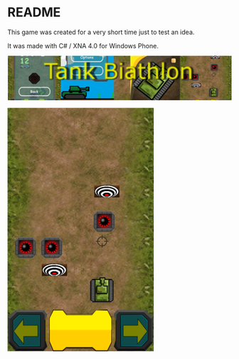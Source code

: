 # README #

This game was created for a very short time just to test an idea. 

It was made with C# / XNA 4.0 for Windows Phone. 

![slideshow_tankbiathlon.png](1570346013-slideshow_tankbiathlon.png)

![42ca0c5c-bbef-48ee-9a88-676c1ad8191e.png](264179557-42ca0c5c-bbef-48ee-9a88-676c1ad8191e.png)
